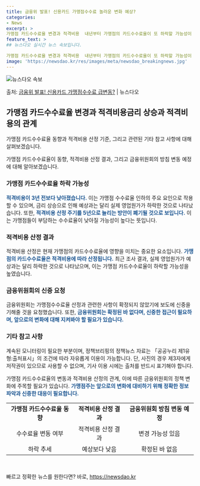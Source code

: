 ```yaml
---
title: 금융위 발표! 신용카드 가맹점수수료 놀라운 변화 예상?
categories:
- News
excerpt: >
가맹점 카드수수료율 변경과 적격비용  내년부터 가맹점의 카드수수료율이 또 하락할 가능성이 높습니다. 이는 금…
feature_text: >
## 뉴스다오 실시간 뉴스 속보입니다.

가맹점 카드수수료율 변경과 적격비용  내년부터 가맹점의 카드수수료율이 또 하락할 가능성이 높습니다. 이는 금…
image: 'https://newsdao.kr/res/images/meta/newsdao_breakingnews.jpg'
---
```


![뉴스다오 속보](https://newsdao.kr/res/images/meta/newsdao_breakingnews.jpg)

<p>출처: <a href="https://newsdao.kr/4432" rel="dofollow">금융위 발표! 신용카드 가맹점수수료 급변동?</a> | 뉴스다오</p>

<h2 data-ke-size="size26">가맹점 카드수수료율 변경과 적격비용금리 상승과 적격비용의 관계</h2>
가맹점 카드수수료율 동향과 적격비용 산정 기준, 그리고 관련된 기타 참고 사항에 대해 살펴보겠습니다.

<p data-ke-size="size16">가맹점 카드수수료율이 동향, 적격비용 산정 결과, 그리고 금융위원회의 방침 변동 예정에 대해 알아보겠습니다.</p>

<h3>가맹점 카드수수료율 하락 가능성</h3>
<b><span style="color: #1a5490;">적격비용이 3년 전보다 낮아졌습니다.</span></b> 이는 가맹점 수수료율 인하의 주요 요인으로 작용할 수 있으며, 금리 상승으로 인해 예상과는 달리 실제 영업원가가 하락한 것으로 나타났습니다. 또한, <b><span style="color: #1a5490;">적격비용 산정 주기를 5년으로 늘리는 방안이 폐기될 것으로 보입니다.</span></b> 이는 가맹점들이 부담하는 수수료율이 낮아질 가능성이 높다는 뜻입니다.

<h3>적격비용 산정 결과</h3>
적격비용 산정은 현재 가맹점의 카드수수료율에 영향을 미치는 중요한 요소입니다. <b><span style="color: #1a5490;">가맹점의 카드수수료율은 적격비용에 따라 산정됩니다.</span></b> 최근 조사 결과, 실제 영업원가가 예상과는 달리 하락한 것으로 나타났으며, 이는 가맹점 카드수수료율이 하락할 가능성을 높였습니다.

<h3>금융위원회의 신중 요청</h3>
금융위원회는 가맹점수수료율 산정과 관련한 사항이 확정되지 않았기에 보도에 신중을 기해줄 것을 요청했습니다. 또한, <b><span style="color: #1a5490;">금융위원회는 확정된 바 없다며, 신중한 접근이 필요하며, 앞으로의 변화에 대해 지켜봐야 할 필요가 있습니다.</span></b>

<h3>기타 참고 사항</h3>
계속된 모니터링이 필요한 부분이며, 정책브리핑의 정책뉴스 자료는 「공공누리 제1유형:출처표시」의 조건에 따라 자유롭게 이용이 가능합니다. 단, 사진의 경우 제3자에게 저작권이 있으므로 사용할 수 없으며, 기사 이용 시에는 출처를 반드시 표기해야 합니다.

가맹점 카드수수료율의 변동과 적격비용 산정의 관계, 이에 따른 금융위원회의 정책 변화에 주목할 필요가 있습니다. <b><span style="color: #1a5490;">가맹점주는 앞으로의 변화에 대비하기 위해 정확한 정보 파악과 신중한 대응이 필요합니다.</span></b>

<table>
	<tr>
		<td style="text-align: center; height: 17px;"><b>가맹점 카드수수료율 동향</b></td>
		<td style="text-align: center; height: 17px;"><b>적격비용 산정 결과</b></td>
		<td style="text-align: center; height: 17px;"><b>금융위원회 방침 변동 예정</b></td>
	</tr>
	<tr>
		<td style="text-align: center; height: 17px;">수수료율 변동 여부</td>
		<td style="text-align: center; height: 17px;">적격비용 산정 결과</td>
		<td style="text-align: center; height: 17px;">변경 가능성 있음</td>
	</tr>
	<tr>
		<td style="text-align: center; height: 17px;">하락 추세</td>
		<td style="text-align: center; height: 17px;">예상보다 낮음</td>
		<td style="text-align: center; height: 17px;">확정된 바 없음</td>
	</tr>
</table>

<p data-ke-size="size16">&nbsp;</p> 

빠르고 정확한 뉴스를 원한다면? 바로, <a href="https://newsdao.kr" rel="dofollow">https://newsdao.kr</a>


    

